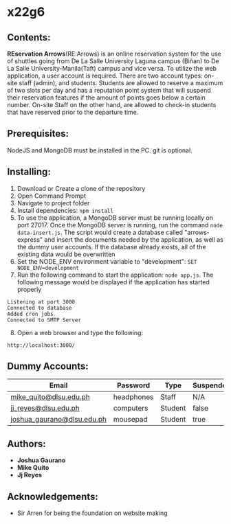 # x22g6

## Contents:
**REservation Arrows**(RE:Arrows) is an online reservation system for the use of shuttles going from De La Salle University Laguna campus (Biñan) to De La Salle University-Manila(Taft) campus and vice versa. To utilize the web application, a user account is required.  There are two account types: on-site staff (admin), and students. Students are allowed to reserve a maximum of two slots per day and has a reputation point system that will suspend their reservation features if the amount of points goes below a certain number. On-site Staff on the other hand, are allowed to check-in students that have reserved prior to the departure time.

## Prerequisites: 
NodeJS and MongoDB must be installed in the PC. git is optional.

## Installing: 
1. Download or Create a clone of the repository
2. Open Command Prompt 
3. Navigate to project folder
4. Install dependencies: `npm install`
5. To use the application, a MongoDB server must be running locally on port 27017.  Once the MongoDB server is running, run the command `node data-insert.js`.  The script would create a database called "arrows-express" and insert the documents needed by the application, as well as the dummy   user accounts.  If the database already exists, all of the existing data would be overwritten
6. Set the NODE_ENV environment variable to "development": `SET NODE_ENV=development`
7. Run the following command to start the application: `node app.js`.  The following message would be displayed if the application has started properly
```
Listening at port 3000
Connected to database
Added cron jobs
Connected to SMTP Server
```
8. Open a web browser and type the following:
```
http://localhost:3000/
```

## Dummy Accounts:
| Email                      | Password   | Type    | Suspended |
|----------------------------|------------|---------|-----------|
| mike_quito@dlsu.edu.ph     | headphones | Staff   | N/A       |
| jj_reyes@dlsu.edu.ph       | computers  | Student | false     |
| joshua_gaurano@dlsu.edu.ph | mousepad   | Student | true      |

## Authors:
* **Joshua Gaurano** 
* **Mike Quito**
* **Jj Reyes**


## Acknowledgements:
* Sir Arren for being the foundation on website making
